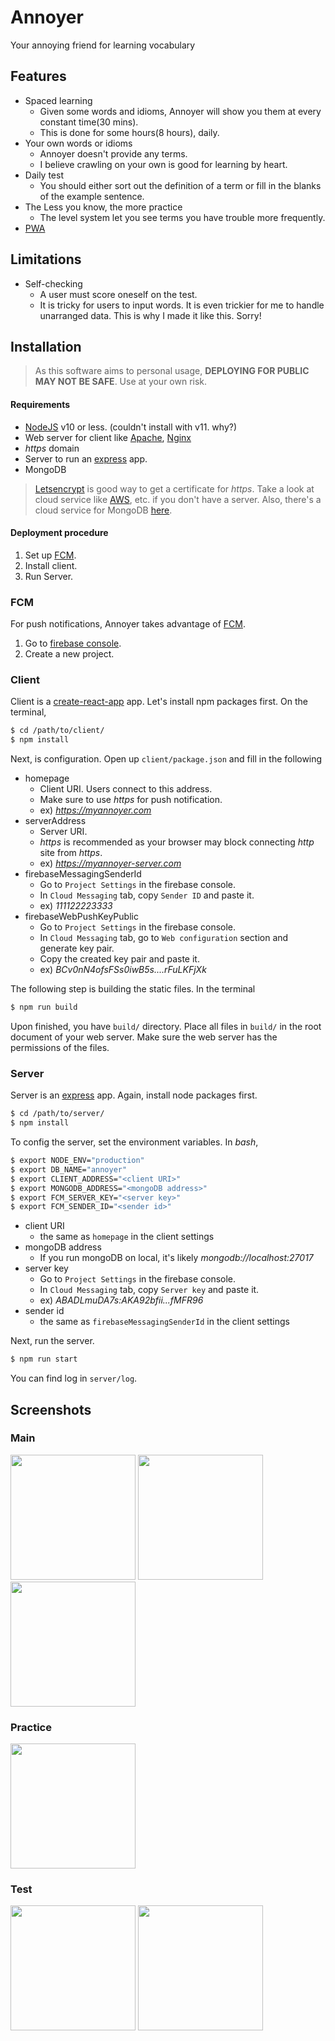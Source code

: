 # Annoyer
Your annoying friend for learning vocabulary

## Features
  - Spaced learning
    - Given some words and idioms, Annoyer will show you them at every constant time(30 mins).
    - This is done for some hours(8 hours), daily.
  - Your own words or idioms
    - Annoyer doesn't provide any terms.
    - I believe crawling on your own is good for learning by heart.
  - Daily test
    - You should either sort out the definition of a term or fill in the blanks of the example sentence.
  - The Less you know, the more practice
    - The level system let you see terms you have trouble more frequently.
  - [PWA]

## Limitations
  - Self-checking
    - A user must score oneself on the test.
    - It is tricky for users to input words. It is even trickier for me to handle unarranged data. This is why I made it like this. Sorry!

## Installation
> As this software aims to personal usage, **DEPLOYING FOR PUBLIC MAY NOT BE SAFE**. Use at your own risk.

#### Requirements
- [NodeJS][nodejs] v10 or less. (couldn't install with v11. why?)
- Web server for client like [Apache], [Nginx]
- *https* domain
- Server to run an [express][express] app.
- MongoDB

> [Letsencrypt] is good way to get a certificate for *https*.
> Take a look at cloud service like [AWS], etc. if you don't have a server.
> Also, there's a cloud service for MongoDB [here][mongodb].

#### Deployment procedure
1. Set up [FCM][FCM].
1. Install client.
2. Run Server.

### FCM
For push notifications, Annoyer takes advantage of [FCM][FCM].
1. Go to [firebase console][firebaseConsole].
1. Create a new project.

### Client
Client is a [create-react-app][CRA] app. Let's install npm packages first. On the terminal,
```bash
$ cd /path/to/client/
$ npm install
```

Next, is configuration. Open up `client/package.json` and fill in the following
- homepage
  - Client URI. Users connect to this address.
  - Make sure to use *https* for push notification.
  - ex) *https://myannoyer.com*
- serverAddress
  - Server URI.
  - *https* is recommended as your browser may block connecting *http* site from *https*.
  - ex) *https://myannoyer-server.com*
- firebaseMessagingSenderId
  - Go to `Project Settings` in the firebase console.
  - In `Cloud Messaging` tab, copy `Sender ID` and paste it.
  - ex) *111122223333*
- firebaseWebPushKeyPublic
  - Go to `Project Settings` in the firebase console.
  - In `Cloud Messaging` tab, go to `Web configuration` section and generate key pair.
  - Copy the created key pair and paste it.
  - ex) *BCv0nN4ofsFSs0iwB5s....rFuLKFjXk*

The following step is building the static files. In the terminal
```bash
$ npm run build
```

Upon finished, you have `build/` directory. Place all files in `build/` in the root document of your web server. Make sure the web server has the permissions of the files.

### Server
Server is an [express][express] app. Again, install node packages first.
```bash
$ cd /path/to/server/
$ npm install
```

To config the server, set the environment variables. In *bash*,
```bash
$ export NODE_ENV="production"
$ export DB_NAME="annoyer"
$ export CLIENT_ADDRESS="<client URI>"
$ export MONGODB_ADDRESS="<mongoDB address>"
$ export FCM_SERVER_KEY="<server key>"
$ export FCM_SENDER_ID="<sender id>"
```
- client URI
  - the same as `homepage` in the client settings
- mongoDB address
  - If you run mongoDB on local, it's likely *mongodb://localhost:27017*
- server key
  - Go to `Project Settings` in the firebase console.
  - In `Cloud Messaging` tab, copy `Server key` and paste it.
  - ex) *ABADLmuDA7s:AKA92bfii...fMFR96*
- sender id
  - the same as `firebaseMessagingSenderId` in the client settings

Next, run the server.
```bash
$ npm run start
```
You can find log in `server/log`.

## Screenshots

### Main
<p float="left">
  <img src="/screenshots/termList.png" width=200>
  <img src="/screenshots/setTerm.png" width=200>
  <img src="/screenshots/settings.png" width=200>
</p>

### Practice

<p float="left">
  <img src="/screenshots/practice.png" width=200>
</p>

### Test

<p float="left">
  <img src="/screenshots/test1.png" width=200>
  <img src="/screenshots/test2.png" width=200>
</p>


[PWA]: <https://developers.google.com/web/progressive-web-apps/>
[CRA]: <https://github.com/facebook/create-react-app>
[nodejs]: <https://nodejs.org>
[nodejsDownload]: <https://nodejs.org/en/download/>
[FCM]: <https://firebase.google.com/docs/cloud-messaging/>
[firebaseConsole]: <https://console.firebase.google.com>
[express]: <https://expressjs.com/>
[apache]: <https://www.apache.org/>
[nginx]: <https://www.nginx.com/>
[AWS]: <https://aws.amazon.com/>
[mongodb]: <https://www.mongodb.com/download-center>
[letsencrypt]: <https://letsencrypt.org/>